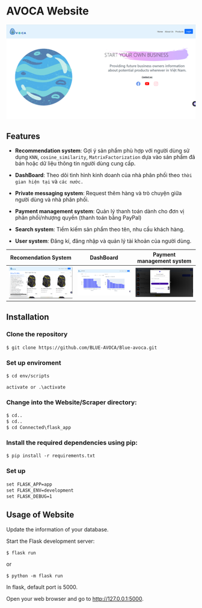 # AVOCA Website

![Alt text](demo/home.png)

## Features

- **Recommendation system**: Gợi ý sản phẩm phù hợp với người dùng sử dụng `KNN`, `cosine_similarity`, `MatrixFactorization` dựa vào sản phẩm đã bán hoặc dữ liệu thông tin người dùng cung cấp.

- **DashBoard**: Theo dõi tình hình kinh doanh của nhà phân phối theo `thời gian hiện tại` và `các nước.`

- **Private messaging system**: Request thêm hàng và trò chuyện giữa người dùng và nhà phân phối.

- **Payment management system**: Quản lý thanh toán dành cho đơn vị phân phối/nhượng quyền (thanh toán bằng PayPal)

- **Search system**: Tiềm kiếm sản phẩm theo tên, nhu cầu khách hàng.

- **User system**: Đăng kí, đăng nhập và quản lý tài khoản của người dùng.


| Recomendation System| DashBoard| Payment management system|
|---------------------------------------------------|---------------------------------------------------| ---------------------------------------------------|
| <img src="./demo/2.png" width="1000px">     | <img src="./demo/3.png" width="1000px">  |  <img src="./demo/1.png" width="1000px"> 

## Installation

### Clone the repository

```
$ git clone https://github.com/BLUE-AVOCA/Blue-avoca.git
```

### Set up enviroment 

```
$ cd env/scripts
```

```
activate or .\activate
```


### Change into the Website/Scraper directory:

```
$ cd..
$ cd.. 
$ cd Connected\flask_app
```


### Install the required dependencies using pip:

```
$ pip install -r requirements.txt
```

### Set up 

```
set FLASK_APP=app 
set FLASK_ENV=development
set FLASK_DEBUG=1
```

## Usage of Website

Update the information of your database.

Start the Flask development server:

```
$ flask run 
```
or

```
$ python -m flask run
```

In flask, default port is 5000.

Open your web browser and go to http://127.0.0.1:5000.


